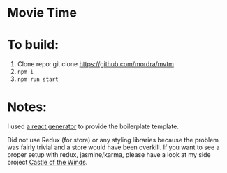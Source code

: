 # Movie Time

# To build:
1. Clone repo: git clone https://github.com/mordra/mvtm
2. `npm i`
3. `npm run start`

# Notes:
I used [a react generator](https://github.com/newtriks/generator-react-webpack) to provide the boilerplate template.

Did not use Redux (for store) or any styling libraries because the problem was fairly trivial and a store would have been overkill.
If you want to see a proper setup with redux, jasmine/karma, please have a look at my side project [Castle of the Winds](https://github.com/mordra/cotwmtor).
